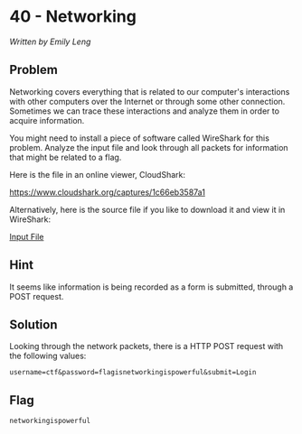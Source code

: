 # 40 - Networking

*Written by Emily Leng*

## Problem

Networking covers everything that is related to our computer's interactions with other computers over the Internet or through some other connection. Sometimes we can trace these interactions and analyze them in order to acquire information.

You might need to install a piece of software called WireShark for this problem. Analyze the input file and look through all packets for information that might be related to a flag.

Here is the file in an online viewer, CloudShark:

https://www.cloudshark.org/captures/1c66eb3587a1

Alternatively, here is the source file if you like to download it and view it in WireShark:

[Input File](mystery.pcap)

## Hint

It seems like information is being recorded as a form is submitted, through a POST request.

## Solution
Looking through the network packets, there is a HTTP POST request with the following values:

```
username=ctf&password=flagisnetworkingispowerful&submit=Login
```

## Flag
`networkingispowerful`

